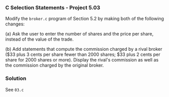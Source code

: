 ### C Selection Statements - Project 5.03

Modify the `broker.c` program of Section 5.2 by making both of the following changes:

(a) Ask the user to enter the number of shares and the price per share, instead of the value of the trade.


(b) Add statements that compute the commission charged by a rival broker ($33 plus 3 cents per share fewer than 2000 shares; 
$33 plus 2 cents per share for 2000 shares or more). Display the rival's commission as well as the commission charged by the original broker.

### Solution

See ```03.c```